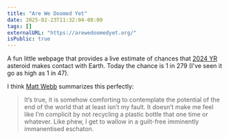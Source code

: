 ```yaml
---
title: "Are We Doomed Yet"
date: 2025-02-23T11:32:04-08:00
tags: []
externalURL: "https://arewedoomedyet.org/"
isPublic: true
---
```


A fun little webpage that provides a live estimate of chances that [2024 YR](https://en.wikipedia.org/wiki/2024_YR4) asteroid makes contact with Earth. Today the chance is 1 in 279 (I've seen it go as high as 1 in 47).

I think [Matt Webb](https://interconnected.org/home/2025/02/14/asteroid) summarizes this perfectly:

> It’s true, it is somehow comforting to contemplate the potential of the end of the world that at least isn’t my fault. It doesn’t make me feel like I’m complicit by not recycling a plastic bottle that one time or whatever. Like phew, I get to wallow in a guilt-free imminently immanentised eschaton.
